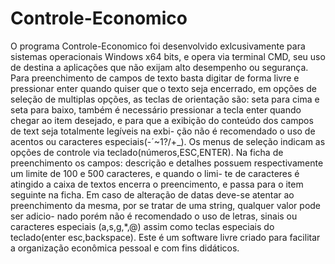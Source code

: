 # Controle-Economico

O programa Controle-Economico foi desenvolvido exlcusivamente para sistemas operacionais Windows x64 bits, e opera via terminal CMD,
seu uso de destina a aplicações que não exijam alto desempenho ou segurança.
Para preenchimento de campos de texto basta digitar de forma livre e pressionar enter quando quiser que o texto seja encerrado, em 
opções de seleção de multiplas opções, as teclas de orientação são: seta para cima e seta para baixo, também é necessário pressionar 
a tecla enter quando chegar ao item desejado, e para que a exibição do conteúdo dos campos de text seja totalmente legíveis na exbi-
ção não é recomendado o uso de acentos ou caracteres especiais(-´~1?\/+_).
Os menus de seleção indicam as opções de controle via teclado(números,ESC,ENTER).
Na ficha de preenchimento os campos: descrição e detalhes possuem respectivamente um limite de 100 e 500 caracteres, e quando o limi-
te de caracteres é atingido a caixa de textos encerra o preencimento, e passa para o item seguinte na ficha.
Em caso de alteração de datas deve-se atentar ao preenchimento da mesma, por se tratar de uma string, qualquer valor pode ser adicio-
nado porém não é recomendado o uso de letras, sinais ou caracteres especiais (a,s,g,*,@) assim como teclas especiais do teclado(enter
esc,backspace).
Este é um software livre criado para facilitar a organização econômica pessoal e com fins didáticos.


